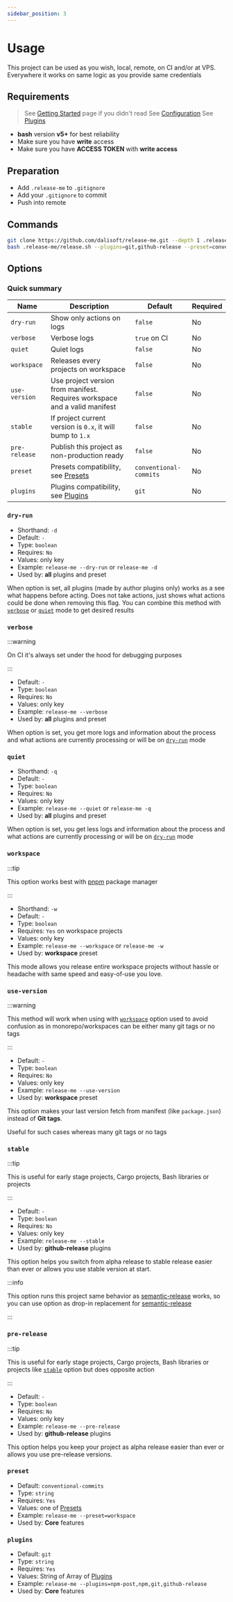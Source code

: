 ```yaml
---
sidebar_position: 3
---
```


# Usage

This project can be used as you wish, local, remote, on CI and/or at VPS. Everywhere it works on same logic as you provide same credentials

## Requirements

> See [Getting Started](./GET_STARTED.md) page if you didn't read
> See [Configuration](./CONFIGURATION.md)
> See [Plugins](./category/plugins)

- **bash** version **v5+** for best reliability
- Make sure you have **write** access
- Make sure you have **ACCESS TOKEN** with **write access**

## Preparation

- Add `.release-me` to `.gitignore`
- Add your `.gitignore` to commit
- Push into remote

## Commands

```bash title="Bash (Terminal)"
git clone https://github.com/dalisoft/release-me.git --depth 1 .release-me
bash .release-me/release.sh --plugins=git,github-release --preset=conventional-commits
```

## Options

### Quick summary

| Name          | Description                                                                | Default                | Required |
| ------------- | -------------------------------------------------------------------------- | ---------------------- | -------- |
| `dry-run`     | Show only actions on logs                                                  | `false`                | No       |
| `verbose`     | Verbose logs                                                               | `true` on CI           | No       |
| `quiet`       | Quiet logs                                                                 | `false`                | No       |
| `workspace`   | Releases every projects on workspace                                       | `false`                | No       |
| `use-version` | Use project version from manifest. Requires workspace and a valid manifest | `false`                | No       |
| `stable`      | If project current version is `0.x`, it will bump to `1.x`                 | `false`                | No       |
| `pre-release` | Publish this project as non-production ready                               | `false`                | No       |
| `preset`      | Presets compatibility, see [Presets](./PRESETS.md)                         | `conventional-commits` | No       |
| `plugins`     | Plugins compatibility, see [Plugins](./category/plugins)                   | `git`                  | No       |

### `dry-run`

- Shorthand: `-d`
- Default: `-`
- Type: `boolean`
- Requires: `No`
- Values: only key
- Example: `release-me --dry-run` or `release-me -d`
- Used by: **all** plugins and preset

When option is set, all plugins (made by author plugins only) works as a see what happens before acting. Does not take actions, just shows what actions could be done when removing this flag. You can combine this method with [`verbose`](#verbose) or [`quiet`](#quiet) mode to get desired results

### `verbose`

:::warning

On CI it's always set under the hood for debugging purposes

:::

- Default: `-`
- Type: `boolean`
- Requires: `No`
- Values: only key
- Example: `release-me --verbose`
- Used by: **all** plugins and preset

When option is set, you get more logs and information about the process and what actions are currently processing or will be on [`dry-run`](#dry-run) mode

### `quiet`

- Shorthand: `-q`
- Default: `-`
- Type: `boolean`
- Requires: `No`
- Values: only key
- Example: `release-me --quiet` or `release-me -q`
- Used by: **all** plugins and preset

When option is set, you get less logs and information about the process and what actions are currently processing or will be on [`dry-run`](#dry-run) mode

### `workspace`

:::tip

This option works best with [pnpm](https://pnpm.io) package manager

:::

- Shorthand: `-w`
- Default: `-`
- Type: `boolean`
- Requires: `Yes` on workspace projects
- Values: only key
- Example: `release-me --workspace` or `release-me -w`
- Used by: **workspace** preset

This mode allows you release entire workspace projects without hassle or headache with same speed and easy-of-use you love.

### `use-version`

:::warning

This method will work when using with [`workspace`](#workspace) option used to avoid confusion as in monorepo/workspaces can be either many git tags or no tags

:::

- Default: `-`
- Type: `boolean`
- Requires: `No`
- Values: only key
- Example: `release-me --use-version`
- Used by: **workspace** preset

This option makes your last version fetch from manifest (like `package.json`) instead of **Git tags**.

Useful for such cases whereas many git tags or no tags

### `stable`

:::tip

This is useful for early stage projects, Cargo projects, Bash libraries or projects

:::

- Default: `-`
- Type: `boolean`
- Requires: `No`
- Values: only key
- Example: `release-me --stable`
- Used by: **github-release** plugins

This option helps you switch from alpha release to stable release easier than ever or allows you use stable version at start.

:::info

This option runs this project same behavior as [semantic-release](https://semantic-release.gitbook.io/semantic-release) works, so you can use option as drop-in replacement for [semantic-release](https://semantic-release.gitbook.io/semantic-release)

:::

### `pre-release`

:::tip

This is useful for early stage projects, Cargo projects, Bash libraries or projects like [`stable`](#stable) option but does opposite action

:::

- Default: `-`
- Type: `boolean`
- Requires: `No`
- Values: only key
- Example: `release-me --pre-release`
- Used by: **github-release** plugins

This option helps you keep your project as alpha release easier than ever or allows you use pre-release versions.

### `preset`

- Default: `conventional-commits`
- Type: `string`
- Requires: `Yes`
- Values: one of [Presets](/docs/PRESETS.md)
- Example: `release-me --preset=workspace`
- Used by: **Core** features

### `plugins`

- Default: `git`
- Type: `string`
- Requires: `Yes`
- Values: String of Array of [Plugins](/docs/plugins/docker.md)
- Example: `release-me --plugins=npm-post,npm,git,github-release`
- Used by: **Core** features
